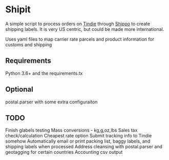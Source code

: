 # Shipit
A simple script to process orders on [Tindie](https://tindie.com) through [Shippo](https://goshippo.com) to create shipping labels.
It is very US centric, but could be made more international.

Uses yaml files to map carrier rate parcels and product information for customs and shipping

## Requirements
Python 3.6+ and the requirements.tx

## Optional
postal.parser with some extra configuraiton

## TODO
Finish glabels testing
Mass conversions - kg,g,oz,lbs
Sales tax check/calculation
Cheapest rate option
Submit tracking info to Tindie somehow
Automatically email or print packing list, baggy labels, and shipping labels when processed
Address cleansing with postal.parser and geotagging for certain countries
Accounting csv output